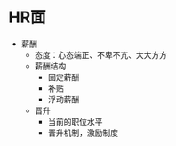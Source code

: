 # HR面

- 薪酬
  - 态度：心态端正、不卑不亢、大大方方
  - 薪酬结构
    - 固定薪酬
    - 补贴
    - 浮动薪酬
  - 晋升
    - 当前的职位水平
    - 晋升机制，激励制度